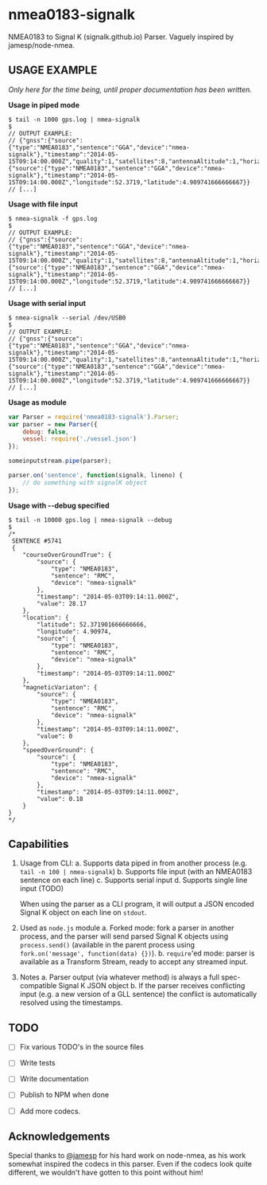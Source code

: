 nmea0183-signalk
================

NMEA0183 to Signal K (signalk.github.io) Parser. Vaguely inspired by jamesp/node-nmea.


USAGE EXAMPLE
-------------

 *Only here for the time being, until proper documentation has been written.*


**Usage in piped mode**

```
$ tail -n 1000 gps.log | nmea-signalk
$
// OUTPUT EXAMPLE:
// {"gnss":{"source":{"type":"NMEA0183","sentence":"GGA","device":"nmea-signalk"},"timestamp":"2014-05-15T09:14:00.000Z","quality":1,"satellites":8,"antennaAltitude":1,"horizontalDilution":0,"geoidalSeparation":47,"differentialAge":0,"differentialReference":0},"position":{"source":{"type":"NMEA0183","sentence":"GGA","device":"nmea-signalk"},"timestamp":"2014-05-15T09:14:00.000Z","longitude":52.3719,"latitude":4.909741666666667}}
// [...]
```


**Usage with file input**

```
$ nmea-signalk -f gps.log
$
// OUTPUT EXAMPLE:
// {"gnss":{"source":{"type":"NMEA0183","sentence":"GGA","device":"nmea-signalk"},"timestamp":"2014-05-15T09:14:00.000Z","quality":1,"satellites":8,"antennaAltitude":1,"horizontalDilution":0,"geoidalSeparation":47,"differentialAge":0,"differentialReference":0},"position":{"source":{"type":"NMEA0183","sentence":"GGA","device":"nmea-signalk"},"timestamp":"2014-05-15T09:14:00.000Z","longitude":52.3719,"latitude":4.909741666666667}}
// [...]
```


**Usage with serial input**

```
$ nmea-signalk --serial /dev/USB0
$
// OUTPUT EXAMPLE:
// {"gnss":{"source":{"type":"NMEA0183","sentence":"GGA","device":"nmea-signalk"},"timestamp":"2014-05-15T09:14:00.000Z","quality":1,"satellites":8,"antennaAltitude":1,"horizontalDilution":0,"geoidalSeparation":47,"differentialAge":0,"differentialReference":0},"position":{"source":{"type":"NMEA0183","sentence":"GGA","device":"nmea-signalk"},"timestamp":"2014-05-15T09:14:00.000Z","longitude":52.3719,"latitude":4.909741666666667}}
// [...]
```


**Usage as module**

```javascript
var Parser = require('nmea0183-signalk').Parser;
var parser = new Parser({ 
	debug: false, 
	vessel: require('./vessel.json') 
});

someinputstream.pipe(parser);

parser.on('sentence', function(signalk, lineno) {
	// do something with signalK object
}); 
```


**Usage with --debug specified**

```
$ tail -n 10000 gps.log | nmea-signalk --debug
$
/*
 SENTENCE #5741
 {
    "courseOverGroundTrue": {
        "source": {
            "type": "NMEA0183",
            "sentence": "RMC",
            "device": "nmea-signalk"
        },
        "timestamp": "2014-05-03T09:14:11.000Z",
        "value": 28.17
    },
    "location": {
        "latitude": 52.371901666666666,
        "longitude": 4.90974,
        "source": {
            "type": "NMEA0183",
            "sentence": "RMC",
            "device": "nmea-signalk"
        },
        "timestamp": "2014-05-03T09:14:11.000Z"
    },
    "magneticVariaton": {
        "source": {
            "type": "NMEA0183",
            "sentence": "RMC",
            "device": "nmea-signalk"
        },
        "timestamp": "2014-05-03T09:14:11.000Z",
        "value": 0
    },
    "speedOverGround": {
        "source": {
            "type": "NMEA0183",
            "sentence": "RMC",
            "device": "nmea-signalk"
        },
        "timestamp": "2014-05-03T09:14:11.000Z",
        "value": 0.18
    }
}
*/
```

Capabilities
------------

1. Usage from CLI:
	a. Supports data piped in from another process (e.g. `tail -n 100 | nmea-signalk`)
	b. Supports file input (with an NMEA0183 sentence on each line)
	c. Supports serial input
	d. Supports single line input (TODO)

	When using the parser as a CLI program, it will output a JSON encoded Signal K object on each line on `stdout`.

2. Used as `node.js` module
	a. Forked mode: fork a parser in another process, and the parser will send parsed Signal K objects using `process.send()` (available in the parent process using `fork.on('message', function(data) {})`).
	b. `require`'ed mode: parser is available as a Transform Stream, ready to accept any streamed input. 

3. Notes
	a. Parser output (via whatever method) is always a full spec-compatible Signal K JSON object
	b. If the parser receives conflicting input (e.g. a new version of a GLL sentence) the conflict is automatically resolved using the timestamps.


TODO
----
- [ ] Fix various TODO's in the source files
- [ ] Write tests
- [ ] Write documentation
- [ ] Publish to NPM when done
- [ ] Add more codecs.


Acknowledgements 
---------------

Special thanks to [@jamesp](https://github.com/jamesp) for his hard work on node-nmea, as his work somewhat inspired the codecs in this parser. Even if the codecs look quite different, we wouldn't have gotten to this point without him!